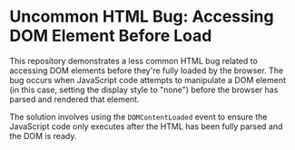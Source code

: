 # Uncommon HTML Bug: Accessing DOM Element Before Load

This repository demonstrates a less common HTML bug related to accessing DOM elements before they're fully loaded by the browser.  The bug occurs when JavaScript code attempts to manipulate a DOM element (in this case, setting the display style to "none") before the browser has parsed and rendered that element.

The solution involves using the `DOMContentLoaded` event to ensure the JavaScript code only executes after the HTML has been fully parsed and the DOM is ready.